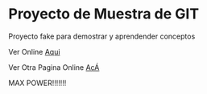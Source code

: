 # Proyecto de Muestra de GIT

Proyecto fake para demostrar y aprendender conceptos

Ver Online [Aqui](https://docs.github.com/es/get-started/writing-on-github/getting-started-with-writing-and-formatting-on-github/basic-writing-and-formatting-syntax)

Ver Otra Pagina Online [AcÁ](https://maxcpietro.github.io/PruebaGit/)

MAX POWER!!!!!!!
